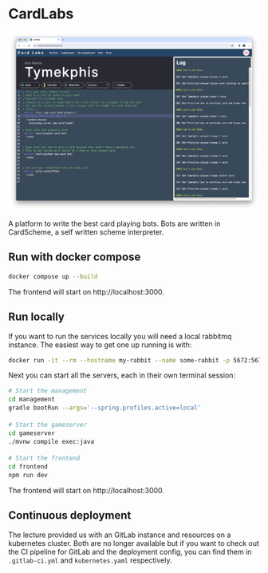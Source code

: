 # CardLabs

![Screenshot](screenshot.png)

A platform to write the best card playing bots.
Bots are written in CardScheme, a self written scheme interpreter.

## Run with docker compose

```bash
docker compose up --build
```

The frontend will start on http://localhost:3000.

## Run locally 

If you want to run the services locally you will need a local rabbitmq instance.
The easiest way to get one up running is with:

```bash
docker run -it --rm --hostname my-rabbit --name some-rabbit -p 5672:5672 -p 15672:15672 rabbitmq:3-management
```

Next you can start all the servers, each in their own terminal session:
```bash
# Start the management
cd management
gradle bootRun --args='--spring.profiles.active=local'

# Start the gameserver
cd gameserver
./mvnw compile exec:java

# Start the frontend
cd frontend
npm run dev
```

The frontend will start on http://localhost:3000.

## Continuous deployment

The lecture provided us with an GitLab instance and resources on a kubernetes
cluster. Both are no longer available but if you want to check out the CI 
pipeline for GitLab and the deployment config, you can find them in 
`.gitlab-ci.yml` and `kubernetes.yaml` respectively.
